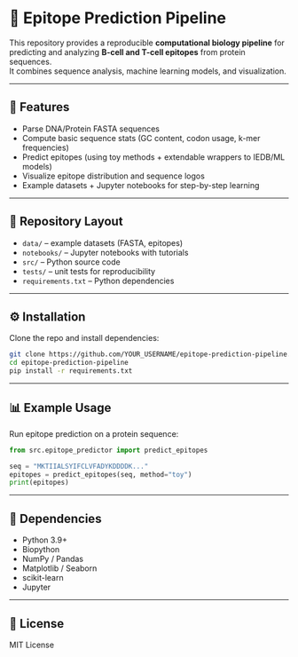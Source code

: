 # 🧬 Epitope Prediction Pipeline

This repository provides a reproducible **computational biology pipeline** for 
predicting and analyzing **B-cell and T-cell epitopes** from protein sequences.  
It combines sequence analysis, machine learning models, and visualization.

---

## 🚀 Features
- Parse DNA/Protein FASTA sequences
- Compute basic sequence stats (GC content, codon usage, k-mer frequencies)
- Predict epitopes (using toy methods + extendable wrappers to IEDB/ML models)
- Visualize epitope distribution and sequence logos
- Example datasets + Jupyter notebooks for step-by-step learning

---

## 📂 Repository Layout
- `data/` – example datasets (FASTA, epitopes)
- `notebooks/` – Jupyter notebooks with tutorials
- `src/` – Python source code
- `tests/` – unit tests for reproducibility
- `requirements.txt` – Python dependencies

---

## ⚙️ Installation
Clone the repo and install dependencies:

```bash
git clone https://github.com/YOUR_USERNAME/epitope-prediction-pipeline.git
cd epitope-prediction-pipeline
pip install -r requirements.txt
```

---

## 📊 Example Usage
Run epitope prediction on a protein sequence:

```python
from src.epitope_predictor import predict_epitopes

seq = "MKTIIALSYIFCLVFADYKDDDDK..."
epitopes = predict_epitopes(seq, method="toy")
print(epitopes)
```

---

## 🧪 Dependencies
- Python 3.9+
- Biopython
- NumPy / Pandas
- Matplotlib / Seaborn
- scikit-learn
- Jupyter

---

## 📜 License
MIT License
